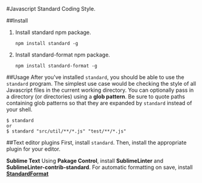 #Javascript Standard Coding Style.

##Install
1. Install standard npm package.
   ```
   npm install standard -g
   ```
   
2. Install standard-format npm package.
   ```
   npm install standard-format -g
   ```
   
##Usage
After you've installed `standard`, you should be able to use the `standard` program.
The simplest use case would be checking the style of all Javascript files in the current working directory.
You can optionally pass in a directory (or directories) using a **glob pattern**.
Be sure to quote paths containing glob patterns so that they are expanded by `standard` instead of your shell.
```
$ standard
or 
$ standard "src/util/**/*.js" "test/**/*.js"
```

##Text editor plugins
First, install `standard`. Then, install the appropriate plugin for your editor.

**Sublime Text**
Using **Pakage Control**, install **SublimeLinter** and **SublimeLinter-contrib-standard**.
For automatic formatting on save, install **[StandardFormat](https://packagecontrol.io/packages/StandardFormat)**
